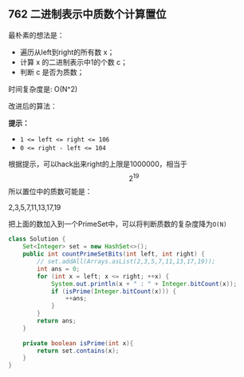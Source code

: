 ## 762 二进制表示中质数个计算置位

最朴素的想法是：

- 遍历从left到right的所有数 x；
- 计算 x 的二进制表示中1的个数 c；
- 判断 c 是否为质数；

时间复杂度是: O(N^2)

改进后的算法：

**提示：**

- `1 <= left <= right <= 106`
- `0 <= right - left <= 104`

根据提示，可以hack出来right的上限是1000000，相当于$$2^{19}$$ 所以置位中的质数可能是：

2,3,5,7,11,13,17,19

把上面的数加入到一个PrimeSet中，可以将判断质数的复杂度降为``O(N)``

```java
class Solution {
  	Set<Integer> set = new HashSet<>();
    public int countPrimeSetBits(int left, int right) {
      	// set.addAll(Arrays.asList(2,3,5,7,11,13,17,19));
        int ans = 0;
        for (int x = left; x <= right; ++x) {
            System.out.println(x + " : " + Integer.bitCount(x));
            if (isPrime(Integer.bitCount(x))) {
                ++ans;
            }
        }
        return ans;
    }
  	
    private boolean isPrime(int x){
        return set.contains(x);
    }
}
```

